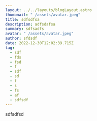 ```yaml
---
layout: ../../layouts/blogLayout.astro
thumbnail: " /assets/avatar.jpeg"
title: sdfsdfsa
description: adfsdafsa
summary: sdfsadfs
avatar: " /assets/avatar.jpeg"
author: sfdsdf
date: 2022-12-30T12:02:39.715Z
tag:
  - sdf
  - fds
  - fsd
  - f
  - sdf
  - sd
  - f
  - s
  - fs
  - af
  - sdfsdf
---
```

s﻿dfsdfsd